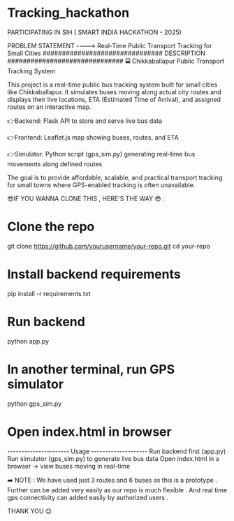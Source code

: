 # Tracking_hackathon

PARTICIPATING IN SIH ( SMART INDIA HACKATHON - 2025)

PROBLEM STATEMENT ----> Real-Time Public Transport Tracking for Small Cities
############################### DESCRIPTION ##############################
🚍 Chikkaballapur Public Transport Tracking System

This project is a real-time public bus tracking system built for small cities like Chikkaballapur.
It simulates buses moving along actual city routes and displays their live locations, ETA (Estimated Time of Arrival), and assigned routes on an interactive map.

👉Backend: Flask API to store and serve live bus data

👉Frontend: Leaflet.js map showing buses, routes, and ETA

👉Simulator: Python script (gps_sim.py) generating real-time bus movements along defined routes

The goal is to provide affordable, scalable, and practical transport tracking for small towns where GPS-enabled tracking is often unavailable.

😎IF YOU WANNA CLONE THIS , HERE'S THE WAY 😎 :
# Clone the repo
git clone https://github.com/yourusername/your-repo.git
cd your-repo
# Install backend requirements
pip install -r requirements.txt
# Run backend
python app.py
# In another terminal, run GPS simulator
python gps_sim.py
# Open index.html in browser

---------------------- Usage --------------------
Run backend first (app.py)
Run simulator (gps_sim.py) to generate live bus data
Open index.html in a browser → view buses moving in real-time

➡️ NOTE : 
We have used just 3 routes and 6 buses as this is a prototype . Further can be added very easily as our repo is much flexible . And real time gps connectivity can added easily by authorized users .

THANK YOU 😊
